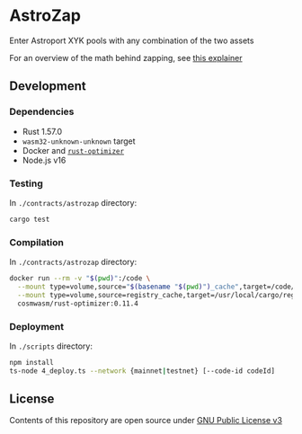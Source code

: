 # AstroZap

Enter Astroport XYK pools with any combination of the two assets

For an overview of the math behind zapping, see [this explainer](./docs/astrozap.pdf)

## Development

### Dependencies

* Rust 1.57.0
* `wasm32-unknown-unknown` target
* Docker and [`rust-optimizer`](https://github.com/CosmWasm/rust-optimizer)
* Node.js v16

### Testing

In `./contracts/astrozap` directory:

```bash
cargo test
```

### Compilation

In `./contracts/astrozap` directory:

```bash
docker run --rm -v "$(pwd)":/code \
  --mount type=volume,source="$(basename "$(pwd)")_cache",target=/code/target \
  --mount type=volume,source=registry_cache,target=/usr/local/cargo/registry \
  cosmwasm/rust-optimizer:0.11.4
```

### Deployment

In `./scripts` directory:

```bash
npm install
ts-node 4_deploy.ts --network {mainnet|testnet} [--code-id codeId]
```

## License

Contents of this repository are open source under [GNU Public License v3](./LICENSE)